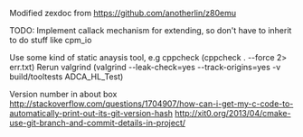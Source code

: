 Modified zexdoc from https://github.com/anotherlin/z80emu

TODO:
Implement callack mechanism for extending, so don't have to inherit to do stuff like cpm_io


Use some kind of static anaysis tool, e.g cppcheck (cppcheck . --force 2> err.txt)
Rerun valgrind (valgrind --leak-check=yes --track-origins=yes -v build/tooltests ADCA_HL_Test)

Version number in about box
http://stackoverflow.com/questions/1704907/how-can-i-get-my-c-code-to-automatically-print-out-its-git-version-hash
http://xit0.org/2013/04/cmake-use-git-branch-and-commit-details-in-project/

